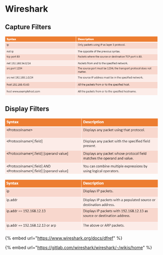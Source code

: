 # Wireshark

## Capture Filters

![basic capture filters](<../../../../.gitbook/assets/image (4) (1) (1) (1) (1).png>)

## Display Filters

![](<../../../../.gitbook/assets/image (3) (1) (1) (1) (1).png>)

![](<../../../../.gitbook/assets/image (1) (1) (1).png>)

{% embed url="https://www.wireshark.org/docs/dfref" %}

{% embed url="https://gitlab.com/wireshark/wireshark/-/wikis/home" %}

